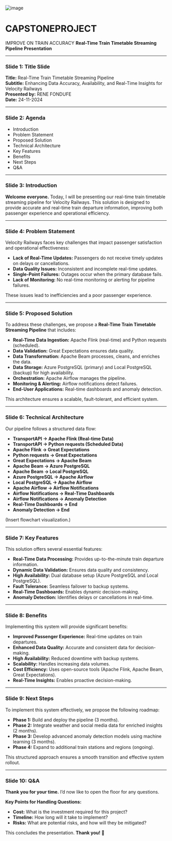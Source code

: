 
![image](https://github.com/user-attachments/assets/6cf1c822-3380-4137-93be-567503d26b3c)


# CAPSTONEPROJECT
IMPROVE ON TRAIN  ACCURACY
**Real-Time Train Timetable Streaming Pipeline Presentation**

---

### **Slide 1: Title Slide**

**Title:** Real-Time Train Timetable Streaming Pipeline\
**Subtitle:** Enhancing Data Accuracy, Availability, and Real-Time Insights for Velocity Railways\
**Presented by:** RENE FONDUFE\
**Date:** 24-11-2024

---

### **Slide 2: Agenda**

- Introduction
- Problem Statement
- Proposed Solution
- Technical Architecture
- Key Features
- Benefits
- Next Steps
- Q&A

---

### **Slide 3: Introduction**

**Welcome everyone.** Today, I will be presenting our real-time train timetable streaming pipeline for Velocity Railways. This solution is designed to provide accurate and real-time train departure information, improving both passenger experience and operational efficiency.

---

### **Slide 4: Problem Statement**

Velocity Railways faces key challenges that impact passenger satisfaction and operational effectiveness:

- **Lack of Real-Time Updates:** Passengers do not receive timely updates on delays or cancellations.
- **Data Quality Issues:** Inconsistent and incomplete real-time updates.
- **Single-Point Failures:** Outages occur when the primary database fails.
- **Lack of Monitoring:** No real-time monitoring or alerting for pipeline failures.

These issues lead to inefficiencies and a poor passenger experience.

---

### **Slide 5: Proposed Solution**

To address these challenges, we propose a **Real-Time Train Timetable Streaming Pipeline** that includes:

- **Real-Time Data Ingestion:** Apache Flink (real-time) and Python requests (scheduled).
- **Data Validation:** Great Expectations ensures data quality.
- **Data Transformation:** Apache Beam processes, cleans, and enriches the data.
- **Data Storage:** Azure PostgreSQL (primary) and Local PostgreSQL (backup) for high availability.
- **Orchestration:** Apache Airflow manages the pipeline.
- **Monitoring & Alerting:** Airflow notifications detect failures.
- **End-User Applications:** Real-time dashboards and anomaly detection.

This architecture ensures a scalable, fault-tolerant, and efficient system.

---

### **Slide 6: Technical Architecture**

Our pipeline follows a structured data flow:

- **TransportAPI → Apache Flink (Real-time Data)**
- **TransportAPI → Python requests (Scheduled Data)**
- **Apache Flink → Great Expectations**
- **Python requests → Great Expectations**
- **Great Expectations → Apache Beam**
- **Apache Beam → Azure PostgreSQL**
- **Apache Beam → Local PostgreSQL**
- **Azure PostgreSQL → Apache Airflow**
- **Local PostgreSQL → Apache Airflow**
- **Apache Airflow → Airflow Notifications**
- **Airflow Notifications → Real-Time Dashboards**
- **Airflow Notifications → Anomaly Detection**
- **Real-Time Dashboards → End**
- **Anomaly Detection → End**

(Insert flowchart visualization.)

---

### **Slide 7: Key Features**

This solution offers several essential features:

- **Real-Time Data Processing:** Provides up-to-the-minute train departure information.
- **Dynamic Data Validation:** Ensures data quality and consistency.
- **High Availability:** Dual database setup (Azure PostgreSQL and Local PostgreSQL).
- **Fault Tolerance:** Seamless failover to backup systems.
- **Real-Time Dashboards:** Enables dynamic decision-making.
- **Anomaly Detection:** Identifies delays or cancellations in real-time.

---

### **Slide 8: Benefits**

Implementing this system will provide significant benefits:

- **Improved Passenger Experience:** Real-time updates on train departures.
- **Enhanced Data Quality:** Accurate and consistent data for decision-making.
- **High Availability:** Reduced downtime with backup systems.
- **Scalability:** Handles increasing data volumes.
- **Cost Efficiency:** Uses open-source tools (Apache Flink, Apache Beam, Great Expectations).
- **Real-Time Insights:** Enables proactive decision-making.

---

### **Slide 9: Next Steps**

To implement this system effectively, we propose the following roadmap:

- **Phase 1:** Build and deploy the pipeline (3 months).
- **Phase 2:** Integrate weather and social media data for enriched insights (2 months).
- **Phase 3:** Develop advanced anomaly detection models using machine learning (3 months).
- **Phase 4:** Expand to additional train stations and regions (ongoing).

This structured approach ensures a smooth transition and effective system rollout.

---

### **Slide 10: Q&A**

**Thank you for your time.** I’d now like to open the floor for any questions.

**Key Points for Handling Questions:**

- **Cost:** What is the investment required for this project?
- **Timeline:** How long will it take to implement?
- **Risks:** What are potential risks, and how will they be mitigated?

This concludes the presentation. **Thank you!** 🚆


